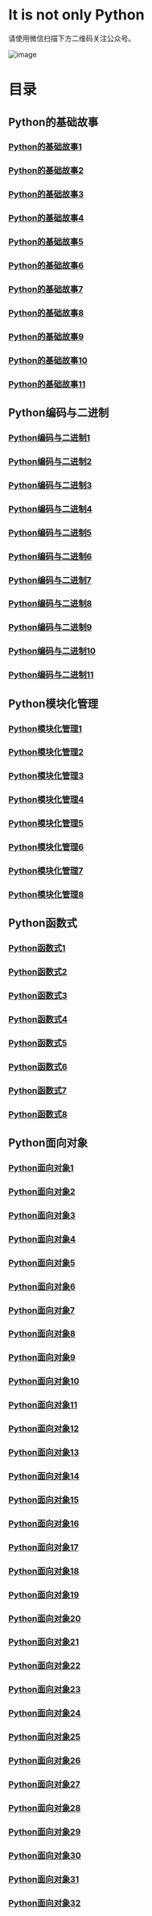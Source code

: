 # It is not only Python

请使用微信扫描下方二维码关注公众号。

![image](qrcode.jpg)

# 目录
##  Python的基础故事
### [Python的基础故事1](basic/basic1.md)
### [Python的基础故事2](basic/basic2.md)
### [Python的基础故事3](basic/basic3.md)
### [Python的基础故事4](basic/basic4.md)
### [Python的基础故事5](basic/basic5.md)
### [Python的基础故事6](basic/basic6.md)
### [Python的基础故事7](basic/basic7.md)
### [Python的基础故事8](basic/basic8.md)
### [Python的基础故事9](basic/basic9.md)
### [Python的基础故事10](basic/basic10.md)
### [Python的基础故事11](basic/basic11.md)
##  Python编码与二进制
### [Python编码与二进制1](Binary/Python_binary1.md)
### [Python编码与二进制2](Binary/Python_binary2.md)
### [Python编码与二进制3](Binary/Python_binary3.md)
### [Python编码与二进制4](Binary/Python_binary4.md)
### [Python编码与二进制5](Binary/Python_binary5.md)
### [Python编码与二进制6](Binary/Python_binary6.md)
### [Python编码与二进制7](Binary/Python_binary7.md)
### [Python编码与二进制8](Binary/Python_binary8.md)
### [Python编码与二进制9](Binary/Python_binary9.md)
### [Python编码与二进制10](Binary/Python_binary10.md)
### [Python编码与二进制11](Binary/Python_binary11.md)
##  Python模块化管理
### [Python模块化管理1](Module/modules1.md)
### [Python模块化管理2](Module/modules2.md)
### [Python模块化管理3](Module/modules3.md)
### [Python模块化管理4](Module/modules4.md)
### [Python模块化管理5](Module/modules5.md)
### [Python模块化管理6](Module/modules6.md)
### [Python模块化管理7](Module/modules7.md)
### [Python模块化管理8](Module/modules8.md)
##  Python函数式
### [Python函数式1](functional_programming/functional_programming1.md)
### [Python函数式2](functional_programming/functional_programming2.md)
### [Python函数式3](functional_programming/functional_programming3.md)
### [Python函数式4](functional_programming/functional_programming4.md)
### [Python函数式5](functional_programming/functional_programming5.md)
### [Python函数式6](functional_programming/functional_programming6.md)
### [Python函数式7](functional_programming/functional_programming7.md)
### [Python函数式8](functional_programming/functional_programming8.md)
##  Python面向对象
### [Python面向对象1](Object_Oriented/object_oriented1.md)
### [Python面向对象2](Object_Oriented/object_oriented2.md)
### [Python面向对象3](Object_Oriented/object_oriented3.md)
### [Python面向对象4](Object_Oriented/object_oriented4.md)
### [Python面向对象5](Object_Oriented/object_oriented5.md)
### [Python面向对象6](Object_Oriented/object_oriented6.md)
### [Python面向对象7](Object_Oriented/object_oriented7.md)
### [Python面向对象8](Object_Oriented/object_oriented8.md)
### [Python面向对象9](Object_Oriented/object_oriented9.md)
### [Python面向对象10](Object_Oriented/object_oriented10.md)
### [Python面向对象11](Object_Oriented/object_oriented11.md)
### [Python面向对象12](Object_Oriented/object_oriented12.md)
### [Python面向对象13](Object_Oriented/object_oriented13.md)
### [Python面向对象14](Object_Oriented/object_oriented14.md)
### [Python面向对象15](Object_Oriented/object_oriented15.md)
### [Python面向对象16](Object_Oriented/object_oriented16.md)
### [Python面向对象17](Object_Oriented/object_oriented17.md)
### [Python面向对象18](Object_Oriented/object_oriented18.md)
### [Python面向对象19](Object_Oriented/object_oriented19.md)
### [Python面向对象20](Object_Oriented/object_oriented20.md)
### [Python面向对象21](Object_Oriented/object_oriented21.md)
### [Python面向对象22](Object_Oriented/object_oriented22.md)
### [Python面向对象23](Object_Oriented/object_oriented23.md)
### [Python面向对象24](Object_Oriented/object_oriented24.md)
### [Python面向对象25](Object_Oriented/object_oriented25.md)
### [Python面向对象26](Object_Oriented/object_oriented26.md)
### [Python面向对象27](Object_Oriented/object_oriented27.md)
### [Python面向对象28](Object_Oriented/object_oriented28.md)
### [Python面向对象29](Object_Oriented/object_oriented29.md)
### [Python面向对象30](Object_Oriented/object_oriented30.md)
### [Python面向对象31](Object_Oriented/object_oriented31.md)
### [Python面向对象32](Object_Oriented/object_oriented32.md)
